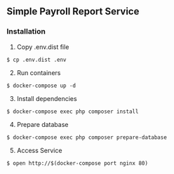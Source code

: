## Simple Payroll Report Service

### Installation
1. Copy .env.dist file
```shell
$ cp .env.dist .env
```

2. Run containers
```shell
$ docker-compose up -d
```

3. Install dependencies
```shell
$ docker-compose exec php composer install
```

4. Prepare database
```shell
$ docker-compose exec php composer prepare-database
```

5. Access Service
```shell
$ open http://$(docker-compose port nginx 80)
```
